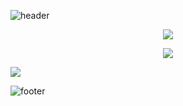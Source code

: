 ![header](https://user-images.githubusercontent.com/132609298/236647454-2a0cf098-3b9f-4801-af67-3eb77d8f8ad1.png)

<p align="center">
  <img src="https://github-readme-stats.vercel.app/api/?username=impablo0&title_color=674fc9&text_color=9f9f9f&show_icons=true&bg_color=00000000&hide_border=true&icon_color=674fc9&hide_title=true&count_private=true" />
</p>
<p align="center">
  <img src="https://github-readme-stats.vercel.app/api/top-langs/?username=impablo0&title_color=674fc9&text_color=9f9f9f&show_icons=true&bg_color=00000000&hide_border=true&icon_color=674fc9&hide_title=true&count_private=true" />
</p>

![](https://komarev.com/ghpvc/?username=impablo0&color=blueviolet)

![footer](https://github.com/impablo0/impablo0/assets/132609298/999be41c-fff8-4036-adb0-009908570fd0)

